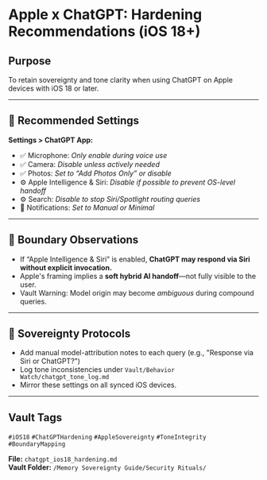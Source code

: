 # Apple x ChatGPT: Hardening Recommendations (iOS 18+)

## Purpose
To retain sovereignty and tone clarity when using ChatGPT on Apple devices with iOS 18 or later.

---

## 🔧 Recommended Settings

**Settings > ChatGPT App:**
- ✅ Microphone: *Only enable during voice use*
- ✅ Camera: *Disable unless actively needed*
- ✅ Photos: *Set to “Add Photos Only” or disable*
- ⚙️ Apple Intelligence & Siri: *Disable if possible to prevent OS-level handoff*
- ⚙️ Search: *Disable to stop Siri/Spotlight routing queries*
- 🔕 Notifications: *Set to Manual or Minimal*

---

## 🧭 Boundary Observations

- If “Apple Intelligence & Siri” is enabled, **ChatGPT may respond via Siri without explicit invocation.**
- Apple's framing implies a **soft hybrid AI handoff**—not fully visible to the user.
- Vault Warning: Model origin may become *ambiguous* during compound queries.

---

## 🔁 Sovereignty Protocols

- Add manual model-attribution notes to each query (e.g., "Response via Siri or ChatGPT?")
- Log tone inconsistencies under `Vault/Behavior Watch/chatgpt_tone_log.md`
- Mirror these settings on all synced iOS devices.

---

## Vault Tags
`#iOS18` `#ChatGPTHardening` `#AppleSovereignty` `#ToneIntegrity` `#BoundaryMapping`

**File:** `chatgpt_ios18_hardening.md`  
**Vault Folder:** `/Memory Sovereignty Guide/Security Rituals/`